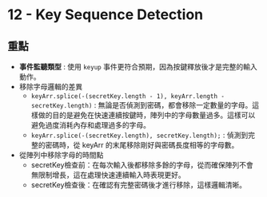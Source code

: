 # 12 - Key Sequence Detection

## 重點
- **事件監聽類型** : 使用 `keyup` 事件更符合預期，因為按鍵釋放後才是完整的輸入動作。
- 移除字母邏輯的差異
  - `keyArr.splice(-(secretKey.length - 1), keyArr.length - secretKey.length)` : 無論是否偵測到密碼，都會移除一定數量的字母。這樣做的目的是避免在快速連續按鍵時，陣列中的字母數量過多。這樣可以避免過度消耗內存和處理過多的字母。
  - `keyArr.splice(-(secretKey.length), secretKey.length);` : 偵測到完整的密碼時，從 keyArr 的末尾移除剛好與密碼長度相等的字母數。
- 從陣列中移除字母的時間點
  - secretKey檢查前：在每次輸入後都移除多餘的字母，從而確保陣列不會無限制增長，這在處理快速連續輸入時表現更好。
  - secretKey檢查後：在確認有完整密碼後才進行移除，這樣邏輯清晰。
